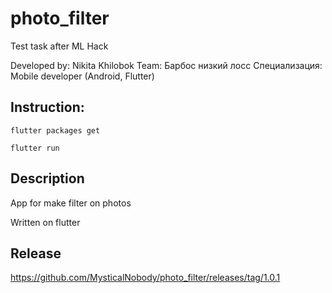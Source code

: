 # photo_filter

Test task after ML Hack

Developed by:
Nikita Khilobok 
Team: Барбос низкий лосс
Специализация: Mobile developer (Android, Flutter)

## Instruction:

`flutter packages get`

`flutter run`

## Description
App for make filter on photos

Written on flutter

## Release
https://github.com/MysticalNobody/photo_filter/releases/tag/1.0.1
